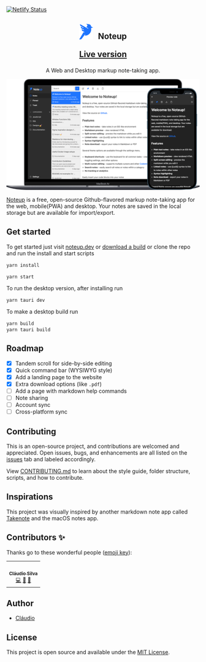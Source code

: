 [![Netlify Status](https://api.netlify.com/api/v1/badges/c07f2af9-ca82-4f2e-a051-3de8e232cebe/deploy-status)](https://app.netlify.com/sites/stupendous-cucurucho-1aee31/deploys)

<h2 align="center">
  <img src="./assets/logo.svg" style="width:36px;margin-right:8px">
  Noteup

[Live version](https://noteup.dev/)

</h2>

<p align="center">A Web and Desktop markup note-taking app.</p>

![Screenshot](./assets/mockups.png)

[Noteup](https://noteup.dev/) is a free, open-source Github-flavored markup note-taking app for the web, mobile(PWA) and desktop. Your notes are saved in the local storage but are available for import/export.

## Get started

To get started just visit [noteup.dev](https://noteup.dev) or [download a build](https://github.com/GarliqBread/Noteup/releases) or clone the repo and run the install and start scripts

```properties
yarn install
```

```properties
yarn start
```

To run the desktop version, after installing run

```properties
yarn tauri dev
```

To make a desktop build run

```properties
yarn build
yarn tauri build
```

## Roadmap

- [x] Tandem scroll for side-by-side editing
- [x] Quick command bar (WYSIWYG style)
- [x] Add a landing page to the website
- [x] Extra download options (like `.pdf`)
- [ ] Add a page with markdown help commands
- [ ] Note sharing
- [ ] Account sync
- [ ] Cross-platform sync

## Contributing

This is an open-source project, and contributions are welcomed and appreciated. Open issues, bugs, and enhancements are all listed on the [issues](https://github.com/GarliqBread/noteup/issues) tab and labeled accordingly.

View [CONTRIBUTING.md](CONTRIBUTING.md) to learn about the style guide, folder structure, scripts, and how to contribute.

## Inspirations

This project was visually inspired by another markdown note app called [Takenote](https://github.com/taniarascia/takenote) and the macOS notes app.

## Contributors ✨

Thanks go to these wonderful people ([emoji key](https://allcontributors.org/docs/en/emoji-key)):

<!-- ALL-CONTRIBUTORS-LIST:START - Do not remove or modify this section -->
<!-- prettier-ignore-start -->
<!-- markdownlint-disable -->
<table>
  <tbody>
    <tr>
      <td align="center"><a href="https://github.com/GarliqBread"><img src="https://avatars.githubusercontent.com/u/38473739?v=4?s=100" width="100px;" alt=""/><br /><sub><b>Cláudio Silva</b></sub></a><br /><a href="https://github.com/GarliqBread/Noteup/commits?author=GarliqBread" title="Code">💻</a> <a href="https://github.com/GarliqBread/Noteup/commits?author=GarliqBread" title="Documentation">📖</a> <a href="#maintenance-GarliqBread" title="Maintenance">🚧</a></td>
    </tr>
  </tbody>
</table>

<!-- markdownlint-restore -->
<!-- prettier-ignore-end -->

<!-- ALL-CONTRIBUTORS-LIST:END -->

## Author

- [Cláudio](https://github.com/GarliqBread)

## License

This project is open source and available under the [MIT License](LICENSE).
